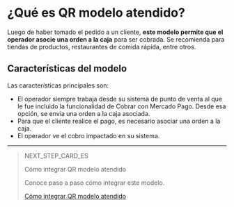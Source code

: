 # ¿Qué es QR modelo atendido?

Luego de haber tomado el pedido a un cliente, **este modelo permite que el operador asocie una orden a la caja** para ser cobrada. 
Se recomienda para tiendas de productos, restaurantes de comida rápida, entre otros.

## Características del modelo

Las características principales son: 

- El operador siempre trabaja desde su sistema de punto de venta al que le fue incluido la funcionalidad de Cobrar con Mercado Pago. Desde esa opción, se envía una orden a la caja asociada. 
- Para que el cliente realice el pago, es necesario asociar una orden a la caja. 
- El operador ve el cobro impactado en su sistema.

---

> NEXT_STEP_CARD_ES
>
> Cómo integrar QR modelo atendido
>
> Conoce paso a paso cómo integrar este modelo.
>
> [Cómo integrar QR modelo atendido](/developers/es/docs/qr-code/qr-attended-model/integrations)